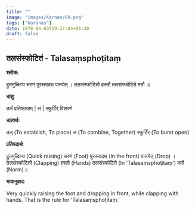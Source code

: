 ```yaml
---
title: ""
image: "images/Karnas/69.png"
tags: ["karanas"]
date: 1978-04-03T19:27:04+05:30
draft: false
---
```


## तलसंस्फोटितं - Talasaṃsphoṭitaṃ

**श्लोक:**

द्रुतमुत्क्षिप्य चरणं पुरस्तादथ पातयेत् । तलसंस्फोटितौ हस्तौ तलसंस्फोटिते मतौ ॥

**धातुः**

तलँ प्रतिष्ठायाम् |
सं |
स्फुटिँर् विशरणे

**धात्वर्थ:**

तल् (To establish, To place)
सं (To combine, Together)
स्फुटिँर् (To burst open)

**प्रतिपदार्थः**

द्रुतमुत्क्षिप्य (Quick raising) चरणं (Foot) पुरस्तादथ (In the front) पातयेत् (Drop) । तलसंस्फोटितौ (Clapping) हस्तौ (Hands) तलसंस्फोटिते (In 'Talasaṃsphoṭitaṃ') मतौ (Norm)॥

**भावानुवादः**

Very quickly raising the foot and dropping in front, while clapping with hands. That is the rule for 'Talasaṃsphoṭitaṃ.'
